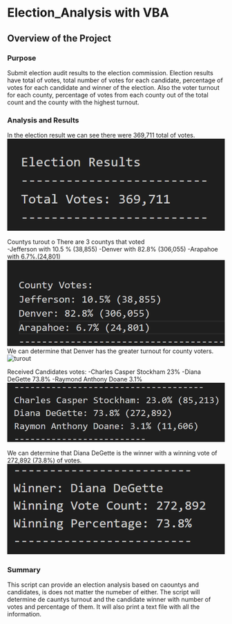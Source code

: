 # Election_Analysis with VBA

## Overview of the Project
### Purpose 
Submit election audit results to the election commission. Election results have total of votes, total  number of votes for each candidate, percentage of votes for each candidate and winner of the election. Also the voter turnout for each county, percentage of votes from each county out of the total count and the county with the highest turnout. 

### Analysis and Results
In the election result we can see there were 369,711 total of votes.
![elec_results](Resources/elec_results.png)

Countys turout o
There are 3 countys that voted  
-Jefferson with 10.5 % (38,855) 
-Denver with 82.8% (306,055) 
-Arapahoe with 6.7%.(24,801)
![county_votes](Resources/county_votes.png)
We can determine that Denver has the greater turnout for county voters. 
![turout](Resources/tunout.png)

Received Candidates votes: 
-Charles Casper Stockham 23%
-Diana DeGette 73.8%
-Raymond Anthony Doane 3.1%
![candidate_vote](Resources/candidate_vote.png)

We can determine that Diana DeGette is the winner with a winning vote of 272,892 (73.8%) of votes.
![winner](Resources/winner.png)

### Summary 
This script can provide an election analysis based on caountys and candidates, is does not matter the numeber of either. The script will determine de cauntys turnout and the candidate winner with number of votes and percentage of them. It will also print a text file with all the information.
